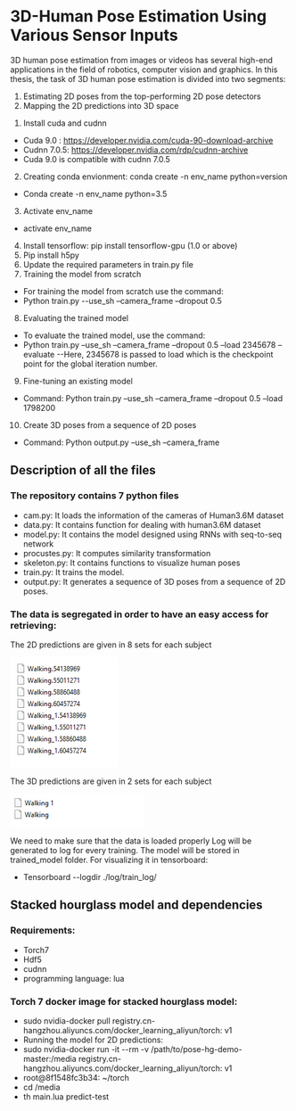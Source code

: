 # 3D-Human Pose Estimation Using Various Sensor Inputs

3D human pose estimation from images or videos has several high-end applications in the field of robotics, computer vision and graphics. In this thesis, the task of 3D human pose estimation is divided into two segments:
1)	Estimating 2D poses from the top-performing 2D pose detectors
2)	Mapping the 2D predictions into 3D space

1.	Install cuda and cudnn
* Cuda 9.0 : https://developer.nvidia.com/cuda-90-download-archive
* Cudnn 7.0.5: https://developer.nvidia.com/rdp/cudnn-archive
* Cuda 9.0 is compatible with cudnn 7.0.5
2.	Creating conda envionment: conda create -n env_name python=version
* Conda create -n env_name python=3.5
3.	Activate env_name
* activate env_name
4.	Install tensorflow: pip install tensorflow-gpu (1.0 or above)
5.	Pip install h5py
6.	Update the required parameters in train.py file
7.	Training the model from scratch
* For training the model from scratch use the command:
* Python train.py --use_sh –camera_frame –dropout 0.5
8.	Evaluating the trained model
* To evaluate the trained model, use the command:
* Python train.py –use_sh –camera_frame –dropout 0.5 –load 2345678 –evaluate 
--Here, 2345678 is passed to load which is the checkpoint point for the global iteration number.
9.	Fine-tuning an existing model
* Command:
Python train.py –use_sh –camera_frame –dropout 0.5 –load 1798200
10.	Create 3D poses from a sequence of 2D poses
* Command:
Python output.py –use_sh –camera_frame

## Description of all the files
### The repository contains 7 python files
* cam.py: It loads the information of the cameras of Human3.6M dataset
* data.py: It contains function for dealing with human3.6M dataset
* model.py: It contains the model designed using RNNs with seq-to-seq network
* procustes.py: It computes similarity transformation
* skeleton.py: It contains functions to visualize human poses
* train.py: It trains the model.
* output.py: It generates a sequence of 3D poses from a sequence of 2D poses.

### The data is segregated in order to have an easy access for retrieving:

The 2D predictions are given in 8 sets for each subject

![Image_traffic](https://github.com/ShaminiKoravuna/3D-HumanPoseEstimation/blob/main/imgs/1.png)
 
The 3D predictions are given in 2 sets for each subject

![Image_traffic](https://github.com/ShaminiKoravuna/3D-HumanPoseEstimation/blob/main/imgs/2.png)
 
We need to make sure that the data is loaded properly Log will be generated to log for every training. The model will be stored in trained_model folder. For visualizing it in tensorboard:
* Tensorboard --logdir  ./log/train_log/


## Stacked hourglass model and dependencies
### Requirements:
* Torch7
* Hdf5
* cudnn
* programming language: lua

### Torch 7 docker image for stacked hourglass model:

* sudo nvidia-docker pull registry.cn-hangzhou.aliyuncs.com/docker_learning_aliyun/torch: v1
* Running the model for 2D predictions:
* sudo nvidia-docker run -it --rm -v /path/to/pose-hg-demo-master:/media registry.cn-hangzhou.aliyuncs.com/docker_learning_aliyun/torch: v1
* root@8f1548fc3b34: ~/torch 
* cd /media 
* th main.lua predict-test 

